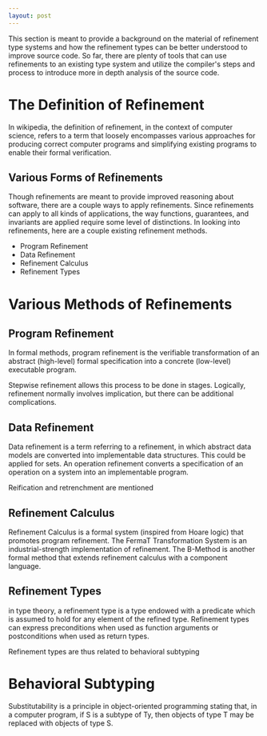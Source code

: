 ```yaml
---
layout: post
---
```


This section is meant to provide a background on the material of refinement type systems and how
the refinement types can be better understood to improve source code. So far, there are plenty of
tools that can use refinements to an existing type system and utilize the compiler's steps and
process to introduce more in depth analysis of the source code.

# The Definition of Refinement

In wikipedia, the definition of refinement, in the context of computer science, refers to a term
that loosely encompasses various approaches for producing correct computer programs and simplifying
existing programs to enable their formal verification.

## Various Forms of Refinements

Though refinements are meant to provide improved reasoning about software, there are a couple
ways to apply refinements. Since refinements can apply to all kinds of applications, the
way functions, guarantees, and invariants are applied require some level of distinctions.
In looking into refinements, here are a couple existing refinement methods.

 * Program Refinement
 * Data Refinement
 * Refinement Calculus
 * Refinement Types

# Various Methods of Refinements
## Program Refinement
In formal methods, program refinement is the verifiable transformation of an abstract (high-level)
formal specification into a concrete (low-level) executable program.

Stepwise refinement allows this process to be done in stages. Logically, refinement normally involves
implication, but there can be additional complications.
## Data Refinement
Data refinement is a term referring to a refinement, in which abstract data models are converted
into implementable data structures. This could be applied for sets.
An operation refinement converts a specification of an operation on a system into an
implementable program.

Reification and retrenchment are mentioned
## Refinement Calculus
Refinement Calculus is a formal system (inspired from Hoare logic) that promotes program refinement.
The FermaT Transformation System is an industrial-strength implementation of refinement.
The B-Method is another formal method that extends refinement calculus with a component language.
## Refinement Types
in type theory, a refinement type is a type endowed with a predicate which is assumed to hold
for any element of the refined type. Refinement types can express preconditions when used as
function arguments or postconditions when used as return types.

Refinement types are thus related to behavioral subtyping

# Behavioral Subtyping
Substitutability is a principle in object-oriented programming stating that, in a computer program,
if S is a subtype of Ty, then objects of type T may be replaced with objects of type S.
